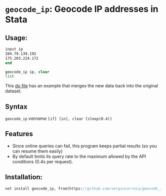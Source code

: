 # `geocode_ip`: Geocode IP addresses in Stata

## Usage:

```stata
input ip
104.79.139.192
175.203.224.172
end

geocode_ip ip, clear
list
```

This [do file](test.do) has an example that merges the new data back into the original dataset.


## Syntax

`geocode_ip` *varname* `[if] [in], clear [sleep(0.4)]`


## Features

- Since online queries can fail, this program keeps partial results (so you can resume them easily)
- By default limits its query rate to the maximum allowed by the API conditions (0.4s per request).


## Installation:

```stata
net install geocode_ip, from(https://github.com/sergiocorreia/geocode_ip/raw/master/)
```
